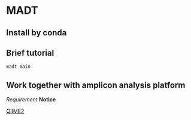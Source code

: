 # MADT
## Install by conda




## Brief tutorial

```
madt main
```

## Work together with amplicon analysis platform
*Requirement*
**Notice**

[QIIME2](https://qiime2.org/)